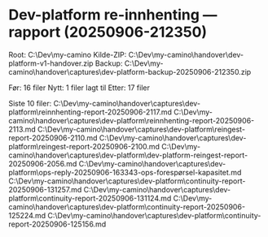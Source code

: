# Dev-platform re-innhenting — rapport (20250906-212350)
Root: C:\Dev\my-camino
Kilde-ZIP: C:\Dev\my-camino\handover\dev-platform-v1-handover.zip
Backup: C:\Dev\my-camino\handover\captures\dev-platform-backup-20250906-212350.zip

Før:  16 filer
Nytt: 1 filer lagt til
Etter: 17 filer

Siste 10 filer:
C:\Dev\my-camino\handover\captures\dev-platform\reinnhenting-report-20250906-2117.md
C:\Dev\my-camino\handover\captures\dev-platform\reinnhenting-report-20250906-2113.md
C:\Dev\my-camino\handover\captures\dev-platform\reingest-report-20250906-2110.md
C:\Dev\my-camino\handover\captures\dev-platform\reingest-report-20250906-2100.md
C:\Dev\my-camino\handover\captures\dev-platform\dev-platform-reingest-report-20250906-2056.md
C:\Dev\my-camino\handover\captures\dev-platform\ops-reply-20250906-163343-ops-forespørsel-kapasitet.md
C:\Dev\my-camino\handover\captures\dev-platform\continuity-report-20250906-131257.md
C:\Dev\my-camino\handover\captures\dev-platform\continuity-report-20250906-131124.md
C:\Dev\my-camino\handover\captures\dev-platform\continuity-report-20250906-125224.md
C:\Dev\my-camino\handover\captures\dev-platform\continuity-report-20250906-125156.md
